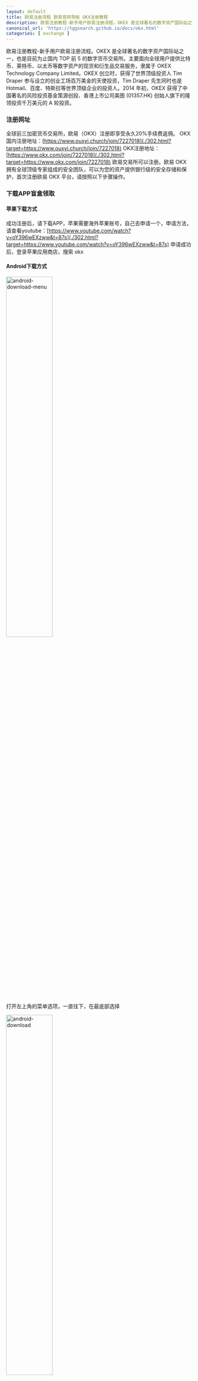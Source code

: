 ```yaml
---
layout: default
title: 欧易注册流程 欧易官网导航 OKX注册教程
description: 欧易注册教程-新手用户欧易注册流程。OKEX 是全球著名的数字资产国际站之一，也是目前为止国内 TOP 前 5 的数字货币交易所，想通过 OKX 购买 USDT 的方法，想通过人民币购买 BTC 比特币的教程
canonical_url: 'https://tggsearch.github.io/docs/okx.html'
categories: [ exchange ]
---
```

欧易注册教程-新手用户欧易注册流程。OKEX 是全球著名的数字资产国际站之一，也是目前为止国内 TOP 前 5 的数字货币交易所。主要面向全球用户提供比特币、莱特币、以太币等数字资产的现货和衍生品交易服务，隶属于 OKEX Technology Company Limited。OKEX 创立时，获得了世界顶级投资人 Tim Draper 参与设立的创业工场百万美金的天使投资，Tim Draper 先生同时也是 Hotmail、百度、特斯拉等世界顶级企业的投资人。2014 年初，OKEX 获得了中国著名的风险投资基金策源创投、香港上市公司美图 (01357.HK) 创始人旗下的隆领投资千万美元的 A 轮投资。
### 注册网址
全球前三加密货币交易所，欧易（OKX）注册即享受永久20%手续费返佣。
OKX国内注册地址：[https://www.ouxyi.church/join/7227018](./302.html?target=https://www.ouxyi.church/join/7227018)
OKX注册地址：[https://www.okx.com/join/7227018](./302.html?target=https://www.okx.com/join/7227018)
欧易交易所可以注册。欧易 OKX 拥有全球顶级专家组成的安全团队，可以为您的资产提供银行级的安全存储和保护，首次注册欧易 OKX 平台，请按照以下步骤操作。
### 下载APP盲盒领取
#### 苹果下载方式
成功注册后，请下载APP，苹果需要海外苹果账号，自己去申请一个，申请方法，请查看youtube：[https://www.youtube.com/watch?v=oY396wEXzww&t=87s](./302.html?target=https://www.youtube.com/watch?v=oY396wEXzww&t=87s)
申请成功后，登录苹果应用商店，搜索 okx
#### Android下载方式
<img alt="android-download-menu" src="https://cdn.jsdelivr.net/gh/tggsearch/tggSearch.github.io/assets/img/okx-android-menu.png" width="50%">

打开左上角的菜单选项，一直往下，在最底部选择

<img alt="android-download" src="https://cdn.jsdelivr.net/gh/tggsearch/tggSearch.github.io/assets/img/okx-android-download.png" width="50%">

页面就会自动跳转到下载APP的页面
### 打开APP领取盲盒
打开APP后，在左上角菜单里面，找到邀请好友，里面就有你的盲盒，或者打开APP也会提醒你。能领取几美金BTC，如果你入金将会获得更多奖励。
### C2C购买USDT获得双倍奖励
在APP首页，有一个我要买币，选择C2C，或者快捷买币，大家不用买多，只买10元人民币就行。
<img alt="c2c-buy" src="https://cdn.jsdelivr.net/gh/tggsearch/tggSearch.github.io/assets/img/c2c-buy.png" width="50%">

接下来就会找到与你交易的人，新手交易快捷买币，到时候会在右上角有消息提醒，再进行交易进行了，大家可以放心购买，欧易会做担保。
充值成功后，又可以领取盲盒奖励，并且奖励翻倍。
### 怎么转账交易
<img alt="c2c-transfer" src="https://cdn.jsdelivr.net/gh/tggsearch/tggSearch.github.io/assets/img/okx-transfer.webp" width="80%">

点击最下面的资产按钮，然后选择提币，接下来选择你盲盒领取到的币种，一般是 BTC和ETH，然后选择内部转账（免费）
### 欧易钱包切换
<img alt="packet" src="https://cdn.jsdelivr.net/gh/tggsearch/tggSearch.github.io/assets/img/okx-packet.png" width="80%">

切换成功后就行了
需要撸空投的话，点击里面的发现，在发现里面输入相应的空投网址，按照空投步骤进行操作就可以了，这里也有教程 [探秘空投，什么是空投，撸空投是什么意思，应该如何去撸空投](./airdrop.html)
### 邀请赚钱
如果我也想邀请别人来注册，领取盲盒怎么弄？
在okx的 app 中点击选择左上角菜单，然后选择邀请好友
邀请成功后，你和好友都有盲盒，好友入金你们都会获得双倍收益，好友交易你更是可以获得返佣。
<img alt="invite" src="https://cdn.jsdelivr.net/gh/tggsearch/tggSearch.github.io/assets/img/okx-inivite.webp" width="80%">

具体流程查看以上截图

[OKX 以及其他教程](/okx.html)